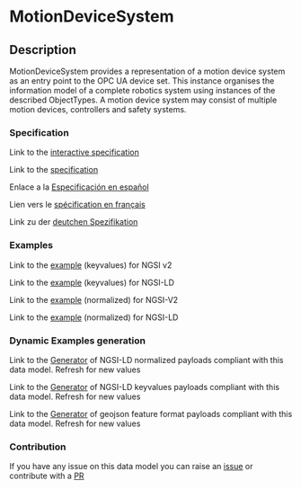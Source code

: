 # MotionDeviceSystem

## Description 

MotionDeviceSystem provides a representation of a motion device system as an entry point to the OPC UA device set. This instance organises the information model of a complete robotics system using instances of the described ObjectTypes. A motion device system may consist of multiple motion devices, controllers and safety systems.
### Specification

Link to the [interactive specification](https://swagger.lab.fiware.org/?url=https://smart-data-models.github.io/dataModel.OPCUA/MotionDeviceSystem/swagger.yaml)

Link to the [specification](https://smart-data-models.github.io/dataModel.OPCUA/MotionDeviceSystem/doc/spec.md)

Enlace a la [Especificación en español](https://smart-data-models.github.io/dataModel.OPCUA/MotionDeviceSystem/doc/spec_ES.md)

Lien vers le [spécification en français](https://smart-data-models.github.io/dataModel.OPCUA/MotionDeviceSystem/doc/spec_FR.md)

Link zu der [deutchen Spezifikation](https://smart-data-models.github.io/dataModel.OPCUA/MotionDeviceSystem/doc/spec_DE.md)
### Examples

Link to the [example](https://smart-data-models.github.io/dataModel.OPCUA/MotionDeviceSystem/examples/example.json) (keyvalues) for NGSI v2

Link to the [example](https://smart-data-models.github.io/dataModel.OPCUA/MotionDeviceSystem/examples/example.jsonld) (keyvalues) for NGSI-LD

Link to the [example](https://smart-data-models.github.io/dataModel.OPCUA/MotionDeviceSystem/examples/example-normalized.json) (normalized) for NGSI-V2

Link to the [example](https://smart-data-models.github.io/dataModel.OPCUA/MotionDeviceSystem/examples/example-normalized.jsonld) (normalized) for NGSI-LD
### Dynamic Examples generation

Link to the [Generator](https://smartdatamodels.org/extra/ngsi-ld_generator_v0.92.php?schemaUrl=https://raw.githubusercontent.com/smart-data-models/dataModel.OPCUA/master/MotionDeviceSystem/schema.json&email=info@smartdatamodels.org) of NGSI-LD normalized payloads compliant with this data model. Refresh for new values

Link to the [Generator](https://smartdatamodels.org/extra/ngsi-ld_generator_keyvalues_v0.92.php?schemaUrl=https://raw.githubusercontent.com/smart-data-models/dataModel.OPCUA/master/MotionDeviceSystem/schema.json&email=info@smartdatamodels.org) of NGSI-LD keyvalues payloads compliant with this data model. Refresh for new values

Link to the [Generator](https://smartdatamodels.org/extra/geojson_features_generator_v1.0.php?schemaUrl=https://raw.githubusercontent.com/smart-data-models/dataModel.OPCUA/master/MotionDeviceSystem/schema.json&email=info@smartdatamodels.org) of geojson feature format payloads compliant with this data model. Refresh for new values
### Contribution

 If you have any issue on this data model you can raise an [issue](https://github.com/smart-data-models/dataModel.OPCUA/issues)  or contribute with a [PR](https://github.com/smart-data-models/dataModel.OPCUA/pulls)